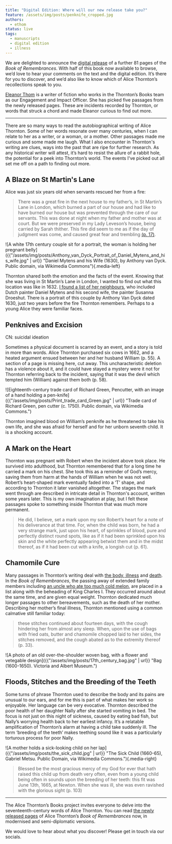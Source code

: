 ```yaml
---
title: "Digital Edition: Where will our new release take you?"
feature: /assets/img/posts/penknife_cropped.jpg
authors:
  - ethom
status: live
tags:
  - manuscripts
  - digital edition
  - illness
---
```


We are delighted to announce the [digital release](https://thornton.kdl.kcl.ac.uk/books/viewer/) of a further 81 pages of the *Book of Remembrances*. With half of this book now available to browse, we’d love to hear your comments on the text and the digital edition. It’s there for you to discover, and we’d also like to know which of Alice Thornton’s recollections speak to you.

[Eleanor Thom](https://eleanorthom.com) is a writer of fiction who works in the Thornton’s Books team as our Engagement and Impact Officer. She has picked five passages from the newly released pages. These are incidents recorded by Thornton, or words that struck a chord and made Eleanor curious to find out more.

***

There are so many ways to read the autobiographical writing of Alice Thornton. Some of her words resonate over many centuries, when I can relate to her as a writer, or a woman, or a mother. Other passages made me curious and some made me laugh. What I also encounter in Thornton's writing are clues, ways into the past that are ripe for further research. As any historical writer will attest, it’s hard to resist the allure of a rabbit hole, the potential for a peek into Thornton’s world. The events I've picked out all set me off on a path to finding out more.

## A Blaze on St Martin's Lane

Alice was just six years old when servants rescued her from a fire:

>There was a great fire in the next house to my father’s, in St Martin’s Lane in London, which burned a part of our house and had like to have burned our house but was prevented through the care of our servants. This was done at night when my father and mother was at court. But we were preserved in my Lady Leveson’s house, being carried by Sarah thither. This fire did seem to me as if the day of judgment was come, and caused great fear and trembling [(p. 17)](https://thornton.kdl.kcl.ac.uk/books/viewer/?&p0.lo=p.17&p0.vi=modern).

![A white 17th century couple sit for a portrait, the woman is holding her pregnant belly]({{"/assets/img/posts/Anthony_van_Dyck_Portrait_of_Daniel_Mytens_and_his_wife.jpg" | url}} "Daniel Mytens and his Wife (1630), by Anthony van Dyck. Public domain, via Wikimedia Commons"){.media-left}

Thornton shared both the emotion and the facts of the event. Knowing that she was living in St Martin’s Lane in London, I wanted to find out what this location was like in 1632. [I found a list of her neighbours](https://www.british-history.ac.uk/survey-london/vol20/pt3/pp115-122), who included Dutch painter Daniel Mytens and his second wife, the painter Susanna Droeshut. There is a portrait of this couple by Anthony Van Dyck dated 1630, just two years before the fire Thornton remembers. Perhaps to a young Alice they were familiar faces. 

## Penknives and Excision

CN: suicidal ideation

Sometimes a physical document is scarred by an event, and a story is told in more than words. Alice Thornton purchased six cows in 1662, and a heated argument ensued between her and her husband William (p. 55). A section of a page is missing here, cut away. This uncharacteristic deletion has a violence about it, and it could have stayed a mystery were it not for Thornton referring back to the incident, saying  that it was the devil which tempted him (William) against them both (p. 58).

![Eighteenth-century trade card of Richard Green, Pencutter, with an image of a hand holding a pen-knife]({{"/assets/img/posts/Print_trade_card_Green.jpg" | url}} "Trade card of Richard Green, pen cutter (c. 1750). Public domain, via Wikimedia Commons.")

Thornton imagined blood on William’s penknife as he threatened to take his own life, and she was afraid for herself and for her unborn seventh child. It is a shocking account.

## A Mark on the Heart

Thornton was pregnant with Robert when the incident above took place. He survived into adulthood, but Thornton remembered that for a long time he carried a mark on his chest. She took this as a reminder of God’s mercy, saving them from harm at the hands of William when he was not well. Robert’s heart-shaped mark eventually faded into a ‘T’ shape, and according to Thornton it later vanished altogether. The stages the mark went through are described in intricate detail in Thornton's account, written some years later. This is my own imagination at play, but I felt these passages spoke to something inside Thornton that was much more permanent.

>He did, I believe, set a mark upon my son Robert’s heart for a note of his deliverance at that time. For, when the child was born, he had a very strange mark, just upon his heart, of sprinkles of blood, pure and perfectly distinct round spots, like as if it had been sprinkled upon his skin and the white perfectly appearing betwixt them and in the midst thereof, as if it had been cut with a knife, a longish cut (p. 61).

## Chamomile Cure

Many passages in Thornton’s writing deal with [the body, illness](https://thornton.kdl.kcl.ac.uk/posts/blog/2022-12-19-grief-and-illness-thornton/) and [death](https://thornton.kdl.kcl.ac.uk/posts/blog/2023-03-14-remembrances-encounters-elspeth-graham/). In the *Book of Remembrances*, the passing away of extended family members including [an uncle who ate too much cold melon](https://www.historyworkshop.org.uk/food/forbidden-fruit/), are placed in a list along with the beheading of King Charles I. They occurred around about the same time, and are given equal weight. Thornton dedicated much longer passages to other bereavements, such as the death of her mother. Describing her mother’s final illness, Thornton mentioned using a common calmative still familiar today:

>these stitches continued about fourteen days, with the cough hindering her from almost any sleep. When, upon the use of bags with fried oats, butter and chamomile chopped laid to her sides, the stitches removed, and the cough abated as to the extremity thereof (p. 33).

![A photo of an old over-the-shoulder woven bag, with a flower and vetegable design]({{"/assets/img/posts/17th_century_bag.jpg" | url}} "Bag (1600-1650). Victoria and Albert Museum.")

## Floods, Stitches and the Breeding of the Teeth

Some turns of phrase Thornton used to describe the body and its pains are unusual to our ears, and for me this is part of what makes her work so enjoyable. Her language can be very evocative. Thornton described the poor health of her daughter Nally after she started vomiting in bed. The focus is not just on this night of sickness, caused by eating bad fish, but Nally’s worrying health back to her earliest infancy. It’s a relatable amplification of Thornton’s alarm at having a child take suddenly ill. The term ‘breeding of the teeth’ makes teething sound like it was a particularly torturous process for poor Nally. 

![A mother holds a sick-looking child on her lap]({{"/assets/img/posts/the_sick_child.jpg" | url}} "The Sick Child (1660-65), Gabriel Metsu. Public Domain, via Wikimedia Commons."){.media-right}


>Blessed be the most gracious mercy of my God for ever that hath raised this child up from death very often, even from a young child being often in sounds upon the breeding of her teeth: this fit was June 13th, 1665, at Newton. When she was ill, she was even ravished with the glorious sight (p. 103)

***

The Alice Thornton’s Books project invites everyone to delve into the seventeenth-century words of Alice Thornton. You can read [the newly released pages](https://thornton.kdl.kcl.ac.uk/books/viewer/) of Alice Thornton’s *Book of Remembrances* now, in modernised and semi-diplomatic versions. 

We would love to hear about what you discover! Please get in touch via our socials. 
